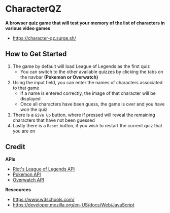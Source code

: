# CharacterQZ
**A browser quiz game that will test your memory of the list of characters in various video games**
   - https://character-qz.surge.sh/

## How to Get Started
1. The game by default will load League of Legends as the first quiz
   - You can switch to the other available quizzes by clicking the tabs on the navbar **(Pokemon or Overwatch)**
2. Using the input field, you can enter the names of characters associated to that game
   - If a name is entered correctly, the image of that character will be displayed
   - Once all characters have been guess, the game is over and you have won the quiz
3. There is a `Give Up` button, where if pressed will reveal the remaining characters that have not been guessed
4. Lastly there is a `Reset` button, if you wish to restart the current quiz that you are on

## Credit
**APIs**
- [Riot's League of Legends API](https://developer.riotgames.com/docs/lol)
- [Pokemon API](https://pokeapi.co/)
- [Overwatch API](https://overfast-api.tekrop.fr/#tag/Heroes)

**Rescources**
- https://www.w3schools.com/
- https://developer.mozilla.org/en-US/docs/Web/JavaScript